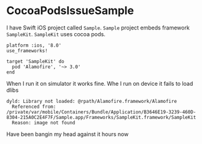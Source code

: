 # CocoaPodsIssueSample
I have Swift iOS project called `Sample`. `Sample` project embeds framework `SampleKit`. `SampleKit` uses cocoa pods. 
```
platform :ios, '8.0'
use_frameworks!

target 'SampleKit' do
  pod 'Alamofire', '~> 3.0'
end
```
When I run it on simulator it works fine. Whe I run on device it fails to load dlibs

```
dyld: Library not loaded: @rpath/Alamofire.framework/Alamofire
  Referenced from: /private/var/mobile/Containers/Bundle/Application/B3646E19-3239-460D-8304-215A0C2E4F7F/Sample.app/Frameworks/SampleKit.framework/SampleKit
  Reason: image not found
```

Have been bangin my head against it hours now
